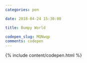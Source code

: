 ```yaml
---
categories: pen

date: 2018-04-24 15:30:00

title: Bumpy World

codepen_slug: MQNwqp
comments: codepen
---
```



{% include content/codepen.html %}
